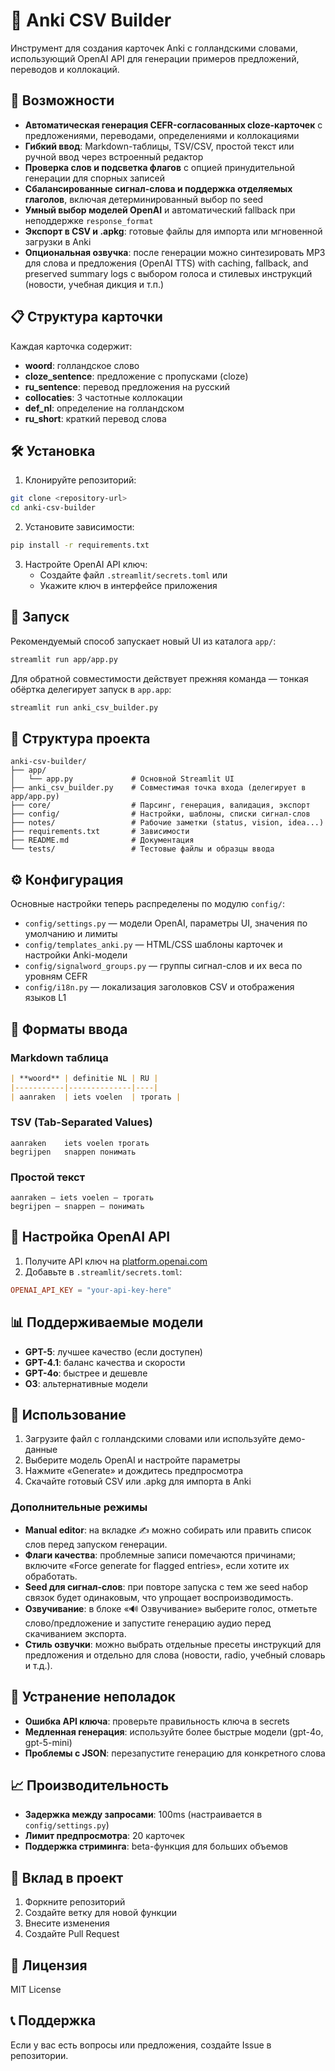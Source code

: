 # 📘 Anki CSV Builder

Инструмент для создания карточек Anki с голландскими словами, использующий OpenAI API для генерации примеров предложений, переводов и коллокаций.

## 🚀 Возможности

- **Автоматическая генерация CEFR-согласованных cloze-карточек** с предложениями, переводами, определениями и коллокациями
- **Гибкий ввод**: Markdown-таблицы, TSV/CSV, простой текст или ручной ввод через встроенный редактор
- **Проверка слов и подсветка флагов** с опцией принудительной генерации для спорных записей
- **Сбалансированные сигнал-слова и поддержка отделяемых глаголов**, включая детерминированный выбор по seed
- **Умный выбор моделей OpenAI** и автоматический fallback при неподдержке `response_format`
- **Экспорт в CSV и .apkg**: готовые файлы для импорта или мгновенной загрузки в Anki
- **Опциональная озвучка**: после генерации можно синтезировать MP3 для слова и предложения (OpenAI TTS) with caching, fallback, and preserved summary logs с выбором голоса и стилевых инструкций (новости, учебная дикция и т.п.)

## 📋 Структура карточки

Каждая карточка содержит:
- **woord**: голландское слово
- **cloze_sentence**: предложение с пропусками (cloze)
- **ru_sentence**: перевод предложения на русский
- **collocaties**: 3 частотные коллокации
- **def_nl**: определение на голландском
- **ru_short**: краткий перевод слова

## 🛠️ Установка

1. Клонируйте репозиторий:
```bash
git clone <repository-url>
cd anki-csv-builder
```

2. Установите зависимости:
```bash
pip install -r requirements.txt
```

3. Настройте OpenAI API ключ:
   - Создайте файл `.streamlit/secrets.toml` или
   - Укажите ключ в интерфейсе приложения

## 🚀 Запуск

Рекомендуемый способ запускает новый UI из каталога `app/`:

```bash
streamlit run app/app.py
```

Для обратной совместимости действует прежняя команда — тонкая обёртка делегирует запуск в `app.app`:

```bash
streamlit run anki_csv_builder.py
```

## 📁 Структура проекта

```
anki-csv-builder/
├── app/
│   └── app.py             # Основной Streamlit UI
├── anki_csv_builder.py    # Совместимая точка входа (делегирует в app/app.py)
├── core/                  # Парсинг, генерация, валидация, экспорт
├── config/                # Настройки, шаблоны, списки сигнал-слов
├── notes/                 # Рабочие заметки (status, vision, idea...)
├── requirements.txt       # Зависимости
├── README.md              # Документация
└── tests/                 # Тестовые файлы и образцы ввода
```

## ⚙️ Конфигурация

Основные настройки теперь распределены по модулю `config/`:

- `config/settings.py` — модели OpenAI, параметры UI, значения по умолчанию и лимиты
- `config/templates_anki.py` — HTML/CSS шаблоны карточек и настройки Anki-модели
- `config/signalword_groups.py` — группы сигнал-слов и их веса по уровням CEFR
- `config/i18n.py` — локализация заголовков CSV и отображения языков L1

## 📝 Форматы ввода

### Markdown таблица
```markdown
| **woord** | definitie NL | RU |
|-----------|--------------|----|
| aanraken  | iets voelen  | трогать |
```

### TSV (Tab-Separated Values)
```
aanraken	iets voelen	трогать
begrijpen	snappen	понимать
```

### Простой текст
```
aanraken — iets voelen — трогать
begrijpen — snappen — понимать
```

## 🔧 Настройка OpenAI API

1. Получите API ключ на [platform.openai.com](https://platform.openai.com)
2. Добавьте в `.streamlit/secrets.toml`:
```toml
OPENAI_API_KEY = "your-api-key-here"
```

## 📊 Поддерживаемые модели

- **GPT-5**: лучшее качество (если доступен)
- **GPT-4.1**: баланс качества и скорости
- **GPT-4o**: быстрее и дешевле
- **O3**: альтернативные модели

## 🎯 Использование

1. Загрузите файл с голландскими словами или используйте демо-данные
2. Выберите модель OpenAI и настройте параметры
3. Нажмите «Generate» и дождитесь предпросмотра
4. Скачайте готовый CSV или .apkg для импорта в Anki

### Дополнительные режимы

- **Manual editor**: на вкладке ✍️ можно собирать или править список слов перед запуском генерации.
- **Флаги качества**: проблемные записи помечаются причинами; включите «Force generate for flagged entries», если хотите их обработать.
- **Seed для сигнал-слов**: при повторе запуска с тем же seed набор связок будет одинаковым, что упрощает воспроизводимость.
- **Озвучивание**: в блоке «🔊 Озвучивание» выберите голос, отметьте слово/предложение и запустите генерацию аудио перед скачиванием экспорта.
- **Стиль озвучки**: можно выбрать отдельные пресеты инструкций для предложения и отдельно для слова (новости, radio, учебный словарь и т.д.).

## 🐛 Устранение неполадок

- **Ошибка API ключа**: проверьте правильность ключа в secrets
- **Медленная генерация**: используйте более быстрые модели (gpt-4o, gpt-5-mini)
- **Проблемы с JSON**: перезапустите генерацию для конкретного слова

## 📈 Производительность

- **Задержка между запросами**: 100ms (настраивается в `config/settings.py`)
- **Лимит предпросмотра**: 20 карточек
- **Поддержка стриминга**: beta-функция для больших объемов

## 🤝 Вклад в проект

1. Форкните репозиторий
2. Создайте ветку для новой функции
3. Внесите изменения
4. Создайте Pull Request

## 📄 Лицензия

MIT License

## 📞 Поддержка

Если у вас есть вопросы или предложения, создайте Issue в репозитории.


